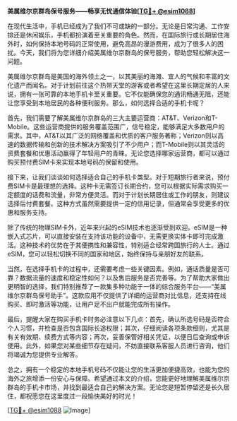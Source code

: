 **美属维尔京群岛保号服务——畅享无忧通信体验[[TG💪+ @esim1088](https://t.me/s/esim1088)]**

在现代生活中，手机已经成为了我们不可或缺的一部分。无论是日常沟通、工作安排还是休闲娱乐，手机都扮演着至关重要的角色。然而，在国际旅行或长期居住海外时，如何保持本地号码的正常使用，避免高昂的漫游费用，成为了很多人的困扰。今天，我们将为您详细介绍美属维尔京群岛的保号服务，帮助您轻松解决这一问题。

美属维尔京群岛是美国的海外领土之一，以其美丽的海滩、宜人的气候和丰富的文化遗产而闻名。对于计划前往这个热带天堂的游客或者希望在这里长期定居的人来说，拥有一张可靠的本地手机卡至关重要。它不仅能确保您的通讯畅通无阻，还能让您享受到本地居民的各种便利服务。那么，如何选择合适的手机卡呢？

首先，我们需要了解美属维尔京群岛的三大主要运营商：AT&T、Verizon和T-Mobile。这些运营商提供的服务覆盖范围广，信号稳定，能够满足大多数用户的需求。其中，AT&T以其广泛的网络覆盖和优质的客户服务著称；Verizon则以高速的数据传输和创新的技术解决方案吸引了不少用户；而T-Mobile则以其灵活的资费套餐和优惠活动赢得了年轻用户的青睐。无论您选择哪家运营商，都可以通过购买预付费SIM卡来实现本地号码的保留和使用。

接下来，让我们谈谈如何选择适合自己的手机卡类型。对于短期旅行者来说，预付费SIM卡是最理想的选择。这种卡无需签订长期合约，您可以根据实际需求购买一定额度的话费和流量，非常方便灵活。而对于计划长期居住或工作的朋友，则建议选择后付费套餐。这种方式虽然需要提供一定的信用记录，但通常会享受更多的优惠和服务支持。

除了传统的物理SIM卡外，近年来兴起的eSIM技术也逐渐受到欢迎。eSIM是一种嵌入式芯片，可以直接安装在支持该功能的设备中，无需更换实体卡即可完成激活。这种技术的优势在于其便携性和兼容性，特别适合经常跨国旅行的人士。通过eSIM，您可以轻松切换不同的国家和地区，始终保持与亲朋好友的联系。

当然，在选择手机卡的过程中，还需要考虑一些关键因素。例如，通话质量是否可靠？数据流量的速度和稳定性如何？以及售后服务是否完善等。为了帮助大家做出更明智的选择，我们特别推荐了一款集多种功能于一体的综合服务平台——“美属维尔京群岛保号助手”。这款应用不仅提供了详细的运营商对比信息，还支持在线购买、即时激活等功能，让用户足不出户就能完成所有操作。

最后，提醒大家在购买手机卡时务必注意以下几点：首先，确认所选号码是否符合个人习惯，并检查是否包含国际长途权限；其次，仔细阅读各项条款细则，尤其是有关有效期、续费方式等内容；再次，妥善保管好相关凭证，以便日后查询或申诉使用。此外，如果您对某些细节存在疑问，不妨直接联系客服人员进行咨询，他们将竭诚为您提供专业解答。

总之，拥有一个稳定的本地手机号码不仅能让您的生活更加便捷高效，也能为您的海外之旅增添一份安心与保障。希望通过本文的介绍，您能更好地理解美属维尔京群岛的手机卡市场，并找到最适合自己的解决方案。无论您是短暂停留还是长久居住，都祝愿您在这里度过一段愉快美好的时光！

[[TG💪+ @esim1088](https://t.me/s/esim1088) ![Image](https://i.postimg.cc/4NQfJmqS/Snipaste-2025-05-13-00-14-12.png)]